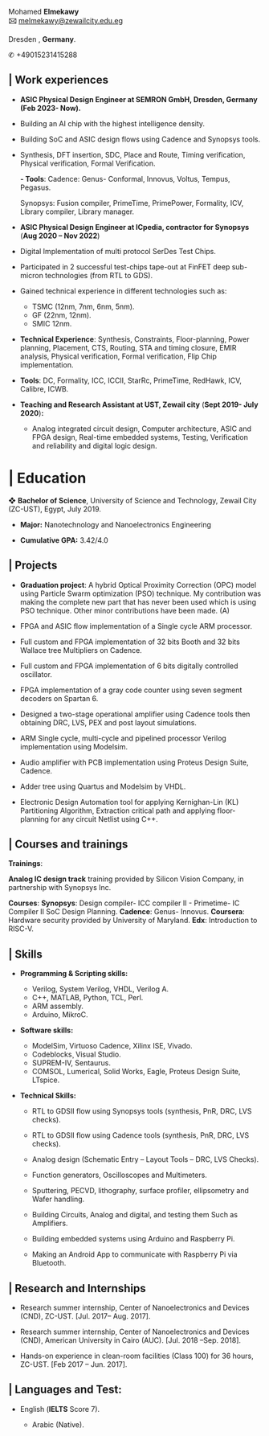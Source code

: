   
Mohamed **Elmekawy**  
**🖂** melmekawy@zewailcity.edu.eg

 Dresden , **Germany**.

✆ \+49015231415288

 

## **| Work experiences**

* **ASIC Physical Design Engineer at SEMRON GmbH, Dresden, Germany (Feb 2023- Now).**

- Building an AI chip with the highest intelligence density.  
- Building SoC and ASIC design flows using Cadence and Synopsys tools.  
- Synthesis, DFT insertion, SDC, Place and Route, Timing verification, Physical verification, Formal Verification.

  **\- Tools**: Cadence: Genus- Conformal, Innovus, Voltus, Tempus, Pegasus.

  Synopsys: Fusion compiler, PrimeTime, PrimePower, Formality, ICV, Library compiler, Library manager. 

* **ASIC Physical Design Engineer at ICpedia, contractor for Synopsys** (**Aug 2020 – Nov  2022**) 

* Digital Implementation of multi protocol SerDes Test Chips.  
* Participated in 2 successful test-chips tape-out at FinFET deep sub-micron technologies (from RTL to GDS).  
* Gained technical experience in different technologies such as:   
  * TSMC (12nm, 7nm, 6nm, 5nm).   
  * GF (22nm, 12nm).  
  * SMIC 12nm.  
* **Technical Experience**: Synthesis, Constraints, Floor-planning, Power planning, Placement, CTS, Routing, STA and timing closure, EMIR analysis, Physical verification, Formal verification, Flip Chip implementation.  
* **Tools**: DC, Formality, ICC, ICCII, StarRc, PrimeTime, RedHawk, ICV, Calibre, ICWB.

* **Teaching and Research Assistant at UST, Zewail city** (**Sept 2019- July 2020**)**:** 

  * Analog integrated circuit design, Computer architecture, ASIC and FPGA design, Real-time embedded systems, Testing, Verification and reliability and digital logic design.

# **| Education**

❖ **Bachelor of Science**, University of Science and Technology, Zewail City (ZC-UST), Egypt, July 2019\.  

* **Major:** Nanotechnology and Nanoelectronics Engineering  

* **Cumulative GPA:** 3.42/4.0 


## **| Projects** 

* **Graduation project**: A hybrid Optical Proximity Correction (OPC) model using Particle Swarm optimization (PSO) technique. My contribution was making the complete new part that has never been used which is using PSO technique. Other minor contributions have been made. (A)

* FPGA and ASIC flow implementation of a Single cycle ARM processor. 

* Full custom and FPGA implementation of 32 bits Booth and 32 bits Wallace tree Multipliers on Cadence. 

* Full custom and FPGA implementation of 6 bits digitally controlled oscillator. 

* FPGA implementation of a gray code counter using seven segment decoders on Spartan 6\. 

* Designed a two-stage operational amplifier using Cadence tools then obtaining DRC, LVS, PEX and post layout simulations. 

* ARM Single cycle, multi-cycle and pipelined processor Verilog implementation using Modelsim. 

* Audio amplifier with PCB implementation using Proteus Design Suite, Cadence. 

* Adder tree using Quartus and Modelsim by VHDL. 

* Electronic Design Automation tool for applying Kernighan-Lin (KL) Partitioning Algorithm, Extraction critical path and applying floor-planning for any circuit Netlist using C++. 

## **| Courses and trainings**

**Trainings**:

**Analog IC design track** training provided by Silicon Vision Company, in partnership with Synopsys Inc.

**Courses**:
		**Synopsys**: Design compiler- ICC compiler II \- Primetime- IC Compiler II SoC Design Planning.
		**Cadence**: Genus- Innovus.
		**Coursera**: Hardware security provided by University of Maryland.
		**Edx**: Introduction to RISC-V.

## **| Skills** 

* **Programming & Scripting skills:**  
  * Verilog, System Verilog, VHDL, Verilog A.  
  * C++, MATLAB, Python, TCL, Perl.  
  * ARM assembly.  
  * Arduino, MikroC.   
* **Software skills:**    
  * ModelSim, Virtuoso Cadence, Xilinx ISE, Vivado.  
  * Codeblocks¸ Visual Studio.  
  *  SUPREM-IV, Sentaurus.  
  * COMSOL, Lumerical, Solid Works, Eagle, Proteus Design Suite, LTspice.  
* **Technical Skills:**  

  * RTL to GDSII flow using Synopsys tools (synthesis, PnR, DRC, LVS checks). 

  * RTL to GDSII flow using Cadence tools (synthesis, PnR, DRC, LVS checks). 

  * Analog design (Schematic Entry – Layout Tools – DRC, LVS Checks). 

  * Function generators, Oscilloscopes and Multimeters. 

  * Sputtering, PECVD, lithography, surface profiler, ellipsometry and Wafer handling.

  * Building Circuits, Analog and digital, and testing them Such as Amplifiers. 

  * Building embedded systems using Arduino and Raspberry Pi. 

  * Making an Android App to communicate with Raspberry Pi via Bluetooth. 

## **| Research and Internships** 

* Research summer internship, Center of Nanoelectronics and Devices (CND), ZC-UST. \[Jul. 2017– Aug. 2017\]. 

* Research summer internship, Center of Nanoelectronics and Devices (CND), American University in Cairo (AUC). \[Jul. 2018 –Sep. 2018\]. 

* Hands-on experience in clean-room facilities (Class 100\) for 36 hours, ZC-UST. \[Feb 2017 – Jun. 2017\]. 

## **| Languages and Test:** 

* English (**IELTS** Score 7). 	

  * Arabic (Native).
